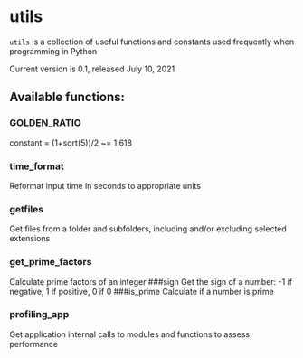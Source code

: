 # utils
`utils` is a collection of useful functions and constants used frequently when programming in Python

Current version is 0.1, released July 10, 2021
## Available functions:
### GOLDEN_RATIO
constant = (1+sqrt(5))/2 ~= 1.618
### time_format
Reformat input time in seconds to appropriate units
### getfiles
Get files from a folder and subfolders, including and/or excluding selected extensions
### get_prime_factors
Calculate prime factors of an integer
###sign
Get the sign of a number: -1 if negative, 1 if positive, 0 if 0
###is_prime
Calculate if a number is prime
### profiling_app
Get application internal calls to modules and functions to assess performance 


